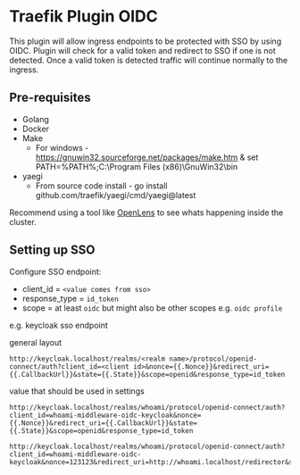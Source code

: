 # Traefik Plugin OIDC

This plugin will allow ingress endpoints to be protected with SSO by using OIDC. Plugin will check for a valid token and redirect to SSO if one is not detected. Once a valid token is detected traffic will continue normally to the ingress. 

## Pre-requisites

* Golang
* Docker
* Make
  * For windows - https://gnuwin32.sourceforge.net/packages/make.htm & set PATH=%PATH%;C:\Program Files (x86)\GnuWin32\bin
* yaegi
  * From source code install - go install github.com/traefik/yaegi/cmd/yaegi@latest 

Recommend using a tool like [OpenLens](https://github.com/MuhammedKalkan/OpenLens/releases) to see whats happening inside the cluster.

## Setting up SSO

Configure SSO endpoint:
* client_id = `<value comes from sso>`
* response_type = `id_token`
* scope = at least `oidc` but might also be other scopes e.g. `oidc profile`

e.g. keycloak sso endpoint

general layout
```
http://keycloak.localhost/realms/<realm name>/protocol/openid-connect/auth?client_id=<client id>&nonce={{.Nonce}}&redirect_uri={{.CallbackUrl}}&state={{.State}}&scope=openid&response_type=id_token
```

value that should be used in settings
```
http://keycloak.localhost/realms/whoami/protocol/openid-connect/auth?client_id=whoami-middleware-oidc-keycloak&nonce={{.Nonce}}&redirect_uri={{.CallbackUrl}}&state={{.State}}&scope=openid&response_type=id_token
```


```
http://keycloak.localhost/realms/whoami/protocol/openid-connect/auth?client_id=whoami-middleware-oidc-keycloak&nonce=123123&redirect_uri=http://whoami.localhost/redirector&state=123123&scope=openid&response_type=id_token
```

